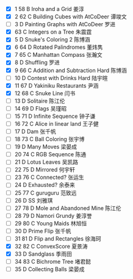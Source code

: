 - [x] 1	58	B	Iroha and a Grid	姜淳
- [x] 2	62	C	Building Cubes with AtCoDeer	谭竣文		
- [ ]  3	D	Painting Graphs with AtCoDeer	罗进
- [x] 	63	C	Integers on a Tree	朱震霆
- [x] 5	D	Snuke's Coloring 2	陈博涵
- [x] 6	64	D	Rotated Palindromes	董炜隽
- [x] 7	65	C	Manhattan Compass	张瀚文
- [x] 8	D	Shuffling	罗进
- [x] 9	66	C	Addition and Subtraction Hard	陈博涵
- [ ] 10	D	Contest with Drinks Hard	陆宇暄
- [x] 11	67	D	Yakiniku Restaurants	尹涵
- [x] 12	68	C	Snuke Line	闫书
- [ ]  13	D	Solitaire	陈江伦
- [ ]  14	69	D	Flags	吴瑾昭
- [ ]  15	71	D	Infinite Sequence	钟子谦
- [ ]  16	72	C	Alice in linear land 王子健
- [ ]  17	D	Dam	张千帆
- [ ]  18	73	C	Ball Coloring	张宇博
- [ ]  19	D	Many Moves	梁晏成
- [ ]  20	74	C	RGB Sequence	陈通
- [ ]  21	D	Lotus Leaves	吴凯路
- [ ]  22	75	D	Mirrored	何宇轩
- [ ]  23	76	C	Connected?	张运生
- [ ]  24	D	Exhausted?	余泰来
- [ ]  25	77	C	guruguru	范致远
- [ ]  26	D	SS	刘雅琪
- [ ]  27	78	D	Mole and Abandoned Mine	陈江伦
- [ ]  28	79	D	Namori Grundy	姜淳誉
- [ ]  29	80	C	Young Maids	林旭恒
- [ ]  30	D	Prime Flip	张千帆
- [ ]  31	81	D	Flip and Rectangles	徐海珂
- [x] 32	82	C	ConvexScore	夏景涛
- [x] 33	D	Sandglass	季雨田
- [ ]  34	83	C	Bichrome Tree	堵君懿
- [ ]  35	D	Collecting Balls	梁晏成
